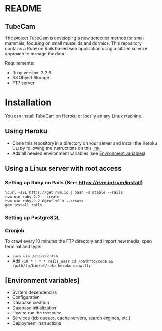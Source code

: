 # README

## TubeCam

The project TubeCam is developing a new detection method for small mammals, focusing on small mustelids and dormice. This repository contains a Ruby on Rails based web application using a citizen science approach to manage the data.

Requirements: 

* Ruby version: 2.2.6
* S3 Object Storage
* FTP server

# Installation

You can install TubeCam on Heroku or locally an any Linux machine.

## Using Heroku
* Clone this repository in a directory on your server and install the Heroku CLI by following the instructions on this [link](https://devcenter.heroku.com/articles/getting-started-with-ruby#introduction)
* Add all needed environment variables (see [Environment variables](#environment-variables))

## Using a Linux server with root access

### Setting up Ruby on Rails (See: https://rvm.io/rvm/install)
```
\curl -sSL https://get.rvm.io | bash -s stable --rails
rvm use ruby-2.2 --create
rvm use ruby-2.2.6@rails5.0 --create
gem install rails
```

### Setting up PostgreSQL

### Cronjob
To crawl every 10 minutes the FTP directory and import new media, open terminal and type:
* `sudo vim /etc/crontab`
* Add `/10 * * * * rails_user cd /path/to/code && /path/to/bin/of/rake heroku:crawlftp`  

## [Environment variables]

* System dependencies
* Configuration
* Database creation
* Database initialization
* How to run the test suite
* Services (job queues, cache servers, search engines, etc.)
* Deployment instructions

